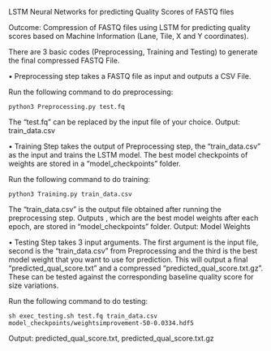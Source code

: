 LSTM Neural Networks for predicting Quality Scores of FASTQ files 

Outcome: Compression of FASTQ files using LSTM for predicting quality scores based on Machine Information (Lane, Tile, X and Y coordinates).

There are 3 basic codes (Preprocessing, Training and Testing) to generate the final compressed FASTQ File. 

• Preprocessing step takes a FASTQ file as input and outputs a CSV File.

Run the following command to do preprocessing:

    python3 Preprocessing.py test.fq

The “test.fq” can be replaced by the input file of your choice.
Output: train_data.csv

• Training Step takes the output of Preprocessing step, the “train_data.csv” as the input and trains the LSTM model. The best model checkpoints of weights are stored in a “model_checkpoints” folder.

Run the following command to do training:

    python3 Training.py train_data.csv

The “train_data.csv” is the output file obtained after running the preprocessing step. Outputs , which are the best model weights after each epoch, are stored in “model_checkpoints” folder.
Output: Model Weights

• Testing Step takes 3 input arguments. The first argument is the input file, second is the “train_data.csv” from Preprocessing and the third is the best model weight that you want to use for prediction. This will output a final “predicted_qual_score.txt” and a compressed “predicted_qual_score.txt.gz”. These can be tested against the corresponding baseline quality score for size variations.

Run the following command to do testing:

    sh exec_testing.sh test.fq train_data.csv model_checkpoints/weightsimprovement-50-0.0334.hdf5

Output: predicted_qual_score.txt, predicted_qual_score.txt.gz
